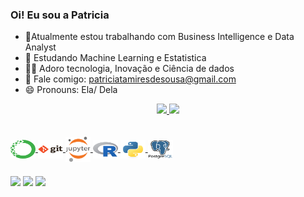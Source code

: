 ### Oi! Eu sou a Patricia 


- 🔭Atualmente estou trabalhando com Business Intelligence e Data Analyst
- 🌱 Estudando Machine Learning e Estatistica
- 👩‍💻 Adoro tecnologia, Inovação e Ciência de dados
- 📧 Fale comigo: patriciatamiresdesousa@gmail.com
- 😄 Pronouns: Ela/ Dela

<div align="center">
  <a href="https://github.com/PatriciaSousas">
  <img height="180em" src="https://github-readme-stats.vercel.app/api?username=patriciasousas&show_icons=true&theme=dracula&include_all_commits=true&count_private=true"/>
  <img height="180em" src="https://github-readme-stats.vercel.app/api/top-langs/?username=patriciasousas&layout=compact&langs_count=7&theme=dracula"/>
</div>
<div style="display: inline_block"><br>

  
  </div>
<div style="display: inline_block"><br>
  <img align="center" alt="Rafa-anaconda" height="30" width="40" src="https://github.com/devicons/devicon/blob/master/icons/anaconda/anaconda-original.svg">
  <img align="center" alt="Rafa-Git" height="30" width="40" src="https://github.com/devicons/devicon/blob/master/icons/git/git-original-wordmark.svg">
  <img align="center" alt="Rafa-Jupyter height="30" width="40" src="https://github.com/devicons/devicon/blob/master/icons/jupyter/jupyter-original-wordmark.svg">
  <img align="center" alt="Rafa-R" height="30" width="40" src="https://github.com/devicons/devicon/blob/master/icons/r/r-original.svg">
  <img align="center" alt="Rafa-Python" height="30" width="40" src="https://raw.githubusercontent.com/devicons/devicon/master/icons/python/python-original.svg">
   <img align="center" alt="Rafa-PostgreSQL" height="30" width="40" src="https://github.com/devicons/devicon/blob/master/icons/postgresql/postgresql-original-wordmark.svg">
  
  
       
###

       
 
<div> 
  <a href="https://instagram.com/pattsoussaa" target="_blank"><img src="https://img.shields.io/badge/-Instagram-%23E4405F?style=for-the-badge&logo=instagram&logoColor=white" target="_blank"></a>
  <a href = "mailto:patriciatamiresdesousa@gmail.com"><img src="https://img.shields.io/badge/-Gmail-%23333?style=for-the-badge&logo=gmail&logoColor=white" target="_blank"></a>
  <a href="https://www.linkedin.com/in/patricia-sousas/" target="_blank"><img src="https://img.shields.io/badge/-LinkedIn-%230077B5?style=for-the-badge&logo=linkedin&logoColor=white" target="_blank"></a> 
